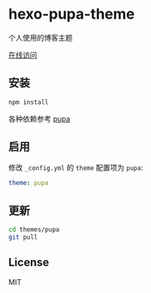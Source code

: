 # hexo-pupa-theme

个人使用的博客主题

[在线访问](https://xwartz.github.com/pupa)

## 安装

```bash
npm install
```

各种依赖参考 [pupa](https://github.com/xwartz/pupa)

## 启用

修改 `_config.yml` 的 `theme` 配置项为 `pupa`:

```yaml
theme: pupa
```

## 更新

``` bash
cd themes/pupa
git pull
```

## License

MIT
